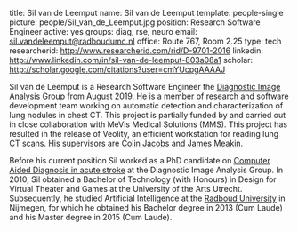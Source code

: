 title: Sil van de Leemput
name: Sil van de Leemput
template: people-single
picture: people/Sil_van_de_Leemput.jpg
position: Research Software Engineer
active: yes
groups: diag, rse, neuro
email: sil.vandeleemput@radboudumc.nl
office: Route 767, Room 2.25
type: tech
researcherid: http://www.researcherid.com/rid/D-9701-2016
linkedin: http://www.linkedin.com/in/sil-van-de-leemput-803a08a1
scholar: http://scholar.google.com/citations?user=cmYUcpgAAAAJ

Sil van de Leemput is a Research Software Engineer the <a href="http://www.diagnijmegen.nl/index.php/Home">Diagnostic Image Analysis Group</a> from August 2019. He is a member of research and software development team working on automatic detection and characterization of lung nodules in chest CT. This project is partially funded by and carried out in close collaboration with MeVis Medical Solutions (MMS). This project has resulted in the release of Veolity, an efficient workstation for reading lung CT scans. His supervisors are <a href="http://radboudimaging.nl/index.php/Person?name=Colin_Jacobs">Colin Jacobs</a> and <a href="http://www.diagnijmegen.nl/index.php/Person?name=James_Meakin">James Meakin</a>.

Before his current position Sil worked as a PhD candidate on <a href="http://diag.radboudimaging.nl/index.php/4DCT">Computer Aided Diagnosis in acute stroke</a> at the Diagnostic Image Analysis Group. In 2010, Sil obtained a Bachelor of Technology (with Honours) in Design for Virtual Theater and Games at the University of the Arts Utrecht. Subsequently, he studied Artificial Intelligence at the <a href="http://www.ru.nl/">Radboud University</a> in Nijmegen, for which he obtained his Bachelor degree in 2013 (Cum Laude) and his Master degree in 2015 (Cum Laude).
